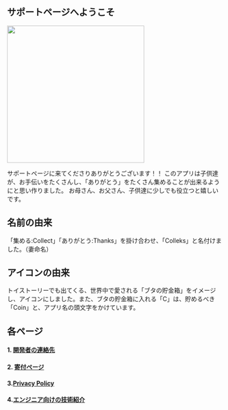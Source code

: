 ## サポートページへようこそ
<img src="{{site.baseurl}}/assets/splash.png" width="320px">
 
サポートページに来てくださりありがとうございます！！
このアプリは子供達が、お手伝いをたくさんし、「ありがとう」をたくさん集めることが出来るようにと思い作りました。
お母さん、お父さん、子供達に少しでも役立つと嬉しいです。

## 名前の由来
「集める:Collect」「ありがとう:Thanks」を掛け合わせ、「Colleks」と名付けました。（妻命名）
　
## アイコンの由来
トイストーリーでも出てくる、世界中で愛される「ブタの貯金箱」をイメージし、アイコンにしました。また、ブタの貯金箱に入れる「C」は、貯めるべき「Coin」と、アプリ名の頭文字をかけています。

## 各ページ
 
#### 1. [開発者の連絡先](contact)
  
#### 2. [寄付ページ](donation)
  
#### 3.[Privacy Policy](privacy-policy-en)
 
#### 4.[エンジニア向けの技術紹介](https://github.com/kazumaz/colleks)
 
